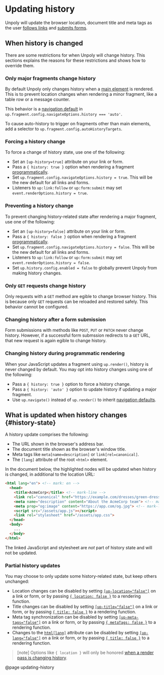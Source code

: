 Updating history
================

Unpoly will update the browser location, document title and meta tags
as the user [follows links](/up-follow) and [submits forms](/up-submit).



## When history is changed

There are some restrictions for when Unpoly will change history.
This sections explains the reasons for these restrictions and shows how to override them.


### Only major fragments change history 

By default Unpoly only changes history when a [main element](/main) is rendered.
This is to prevent location changes when rendering a minor fragment, like a table row or a message counter.

This behavior is a [navigation default](/navigation#navigation-defaults) in
`up.fragment.config.navigateOptions.history === 'auto'`.

To cause auto-history to trigger on fragments other than main elements, add a selector to `up.fragment.config.autoHistoryTargets`.


### Forcing a history change

To force a change of history state, use one of the following: 

- Set an `[up-history=true]` attribute on your link or form.
- Pass a `{ history: true }` option when rendering a fragment [programmatically](/up.fragment).
- Set `up.fragment.config.navigateOptions.history = true`. This will be the new default for all links and forms.
- Listeners to `up:link:follow` or `up:form:submit` may set `event.renderOptions.history = true`.


### Preventing a history change 

To prevent changing history-related state after rendering a major fragment, use one of the following:

- Set an `[up-history=false]` attribute on your link or form.
- Pass a `{ history: false }` option when rendering a fragment [programmatically](/up.fragment).
- Set `up.fragment.config.navigateOptions.history = false`. This will be the new default for all links and forms.
- Listeners to `up:link:follow` or `up:form:submit` may set `event.renderOptions.history = false`.
- Set `up.history.config.enabled = false` to globally prevent Unpoly from making history changes. 


### Only `GET` requests change history

Only requests with a `GET` method are egible to change browser history.
This is because only `GET` requests can be reloaded and restored safely.
This behavior cannot be configured.


### Changing history after a form submission

Form submissions with methods like `POST`, `PUT` or `PATCH` never change history. 
However, if a successful form submssion redirects to a `GET` URL, that new request is
again egible to change history.


### Changing history during programmatic rendering

When your JavaScript updates a fragment using `up.render()`, history is never changed by default.
You may opt into history changes using one of the following:

- Pass a `{ history: true }` option to force a history change.
- Pass a `{ history: 'auto' }` option to update history if updating a major fragment.
- Use `up.navigate()` instead of `up.render()` to inherit [navigation defaults](/navigation#navigation-defaults).



## What is updated when history changes {#history-state}

A history update comprises the following:

- The URL shown in the browser's address bar.
- The document title shown as the browser's window title.
- Meta tags like `meta[name=description]` or `link[rel=canonical]`.
- The `[lang]` attribute of the root `<html>` element.

In the document below, the highlighted nodes will be updated when history is changed, in additional to the location URL:

```html
<html lang="en"> <!-- mark: en -->
  <head>
    <title>AcmeCorp</title> <!-- mark-line -->
    <link rel="canonical" href="https://example.com/dresses/green-dresses"> <!-- mark-line -->
    <meta name="description" content="About the AcmeCorp team"> <!-- mark-line -->
    <meta prop="og:image" content="https://app.com/og.jpg"> <!-- mark-line -->
    <script src="/assets/app.js"></script>
    <link rel="stylesheet" href="/assets/app.css">
  </head>
  <body>
    ...
  </body>
</html>
```

The linked JavaScript and stylesheet are *not* part of history state and will not be updated.

### Partial history updates

You may choose to only update some history-related state, but keep others unchanged:

- Location changes can be disabled by setting [`[up-location="false"]`](/up-follow#up-location) on a link or form, or by passing [`{ location: false }`](/up.render#options.location) to a rendering function.
- Title changes can be disabled by setting [`[up-title="false"]`](/up-follow#up-title) on a link or form, or by passing [`{ title: false }`](/up.render#options.location) to a rendering function.
- Meta tag synchronization can be disabled by setting [`[up-meta-tags="false"]`](/up-follow#up-meta-tags) on a link or form, or by passing [`{ metaTags: false }`](/up.render#options.metaTags) to a rendering function.
- Changes to the [`html[lang]`](https://www.tpgi.com/using-the-html-lang-attribute/) attribute can be disabled by setting [`[up-lang="false"]`](/up-follow#up-title) on a link or form, or by passing [`{ title: false }`](/up.render#options.location) to a rendering function.

> [note]
> Options like `{ location }` will only be honored [when a render pass is changing history](#when-history-is-changed).


@page updating-history
